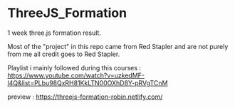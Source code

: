 # ThreeJS_Formation
1 week three.js formation result.

Most of the "project" in this repo came from Red Stapler and are not purely from me all credit goes to Red Stapler.

Playlist i mainly followed during this courses : https://www.youtube.com/watch?v=uzkedMF-l4Q&list=PLbu98QxRH81KkLTN00OXhD8Y-pRVgTCnM


preview : https://threejs-formation-robin.netlify.com/
